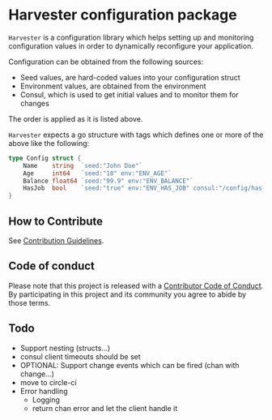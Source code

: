 # Harvester configuration package

`Harvester` is a configuration library which helps setting up and monitoring configuration values in order to dynamically 
reconfigure your application.

Configuration can be obtained from the following sources:

- Seed values, are hard-coded values into your configuration struct
- Environment values, are obtained from the environment
- Consul, which is used to get initial values and to monitor them for changes

The order is applied as it is listed above.

`Harvester` expects a go structure with tags which defines one or more of the above like the following:

```go
type Config struct {
    Name    string  `seed:"John Doe"`
    Age     int64   `seed:"18" env:"ENV_AGE"`
    Balance float64 `seed:"99.9" env:"ENV_BALANCE"`
    HasJob  bool    `seed:"true" env:"ENV_HAS_JOB" consul:"/config/has-job"`
}
```

## How to Contribute

See [Contribution Guidelines](CONTRIBUTE.md).

## Code of conduct

Please note that this project is released with a [Contributor Code of Conduct](https://www.contributor-covenant.org/adopters). By participating in this project and its community you agree to abide by those terms.

## Todo

- Support nesting (structs...)
- consul client timeouts should be set
- OPTIONAL: Support change events which can be fired (chan with change...)
- move to circle-ci
- Error handling
  - Logging
  - return chan error and let the client handle it
